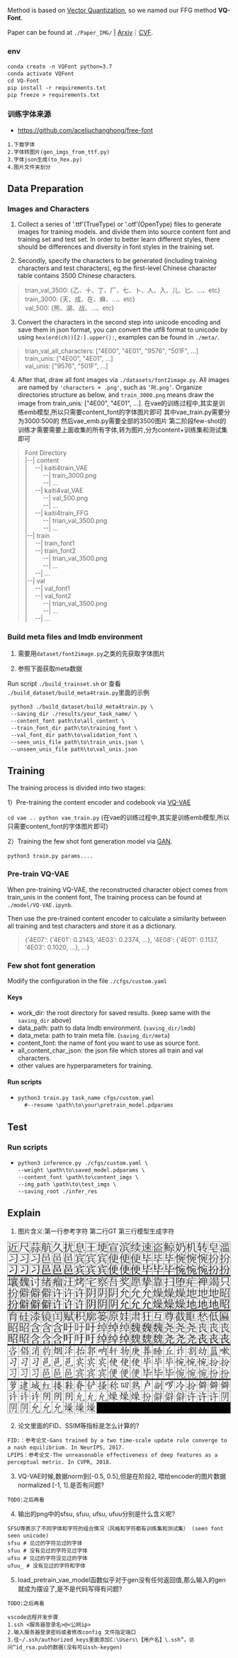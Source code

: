 Method is based on [Vector Quantization](https://arxiv.org/abs/1711.00937), so we named our FFG method **VQ-Font**.

Paper can be found
at ```./Paper_IMG/``` | [Arxiv](https://arxiv.org/abs/2309.00827)｜[CVF](https://openaccess.thecvf.com/content/ICCV2023/papers/Pan_Few_Shot_Font_Generation_Via_Transferring_Similarity_Guided_Global_Style_ICCV_2023_paper.pdf).

### env

```shell
conda create -n VQFont python=3.7
conda activate VQFont
cd VQ-Font
pip install -r requirements.txt
pip freeze > requirements.txt
```

### 训练字体来源

- https://github.com/aceliuchanghong/free-font

```shell
1.下载字体
2.字体转图片(gen_imgs_from_ttf.py)
3.字体json生成(to_hex.py)
4.图片文件夹划分
```

## Data Preparation

### Images and Characters

1) Collect a series of '.ttf'(TrueType) or '.otf'(OpenType) files to generate images for training models. and divide
   them into source content font and training set and test set. In order to better learn different styles, there should
   be differences and diversity in font styles in the training set.

2) Secondly, specify the characters to be generated (including training characters and test characters), eg the
   first-level Chinese character table contains 3500 Chinese characters.

> trian_val_3500: {乙、十、丁、厂、七、卜、人、入、儿、匕、...、etc}  
> train_3000: {天、成、在、麻、...、etc}  
> val_500: {熊、湖、战、...、etc}

3) Convert the characters in the second step into unicode encoding and save them in json format, you can convert the
   utf8 format to unicode by using ```hex(ord(ch))[2:].upper():```, examples can be found in ```./meta/```.

> trian_val_all_characters: ["4E00", "4E01", "9576", "501F", ...]  
> train_unis: ["4E00", "4E01", ...]  
> val_unis: ["9576", "501F", ...]

4) After that, draw all font images via ```./datasets/font2image.py```. All images are named
   by ```'characters + .png'```, such as ```‘阿.png’```.
   Organize directories structure as below, and ```train_3000.png``` means draw the image from
   train_unis: ["4E00", "4E01", ...].
   在vae的训练过程中,其实是训练emb模型,所以只需要content_font的字体图片即可
   其中vae_train.py需要分为3000:500的
   然后vae_emb.py需要全部的3500图片
   第二阶段few-shot的训练才需要需要上面收集的所有字体,转为图片,分为content+训练集和测试集即可

> Font Directory  
> |--| content  
> |&#8195; --| kaiti4train_VAE  
> |&#8195; &#8195; --| train_3000.png  
> |&#8195; &#8195; --| ...  
> |&#8195; --| kaiti4val_VAE  
> |&#8195; &#8195; --| val_500.png  
> |&#8195; &#8195; --| ...  
> |&#8195; --| kaiti4train_FFG  
> |&#8195; &#8195; --| trian_val_3500.png  
> |&#8195; &#8195; --| ...  
> |--| train  
> |&#8195; --| train_font1  
> |&#8195; --| train_font2  
> |&#8195; &#8195; --| trian_val_3500.png   
> |&#8195; &#8195; --| ...  
> |&#8195; --| ...  
> |--| val  
> |&#8195; --| val_font1  
> |&#8195; --| val_font2  
> |&#8195; &#8195; --| trian_val_3500.png    
> |&#8195; &#8195; --| ...  
> |&#8195; --| ...

### Build meta files and lmdb environment

1. 需要用`dataset/font2image.py`之类的先获取字体图片

2. 参照下面获取meta数据

Run script ```./build_trainset.sh``` or 查看 `./build_dataset/build_meta4train.py`里面的示例

 ```
  python3 ./build_dataset/build_meta4train.py \
  --saving_dir ./results/your_task_name/ \
  --content_font path\to\all_content \
  --train_font_dir path\to\training_font \
  --val_font_dir path\to\validation_font \
  --seen_unis_file path\to\train_unis.json \
  --unseen_unis_file path\to\val_unis.json 
  ```

## Training

The training process is divided into two stages:

1）Pre-training the content encoder and codebook
via [VQ-VAE](https://arxiv.org/abs/1711.00937)

`cd vae .. python vae_train.py` (在vae的训练过程中,其实是训练emb模型,所以只需要content_font的字体图片即可)

2）Training the few shot font generation model
via [GAN](https://dl.acm.org/doi/abs/10.1145/3422622).

`python3 train.py params....`

### Pre-train VQ-VAE

When pre-training VQ-VAE, the reconstructed character object comes from train_unis in the content font, The training
process can be found at ```./model/VQ-VAE.ipynb```.

Then use the pre-trained content encoder to calculate a similarity between all training and test characters and store it
as a dictionary.
> {'4E07': {'4E01': 0.2143, '4E03': 0.2374, ...}, '4E08': {'4E01': 0.1137, '4E03': 0.1020, ...}, ...}

### Few shot font generation

Modify the configuration in the file ```./cfgs/custom.yaml```

#### Keys

* work_dir: the root directory for saved results. (keep same with the `saving_dir` above)
* data_path: path to data lmdb environment. (`saving_dir/lmdb`)
* data_meta: path to train meta file. (`saving_dir/meta`)
* content_font: the name of font you want to use as source font.
* all_content_char_json: the json file which stores all train and val characters.
* other values are hyperparameters for training.

#### Run scripts

* ```
  python3 train.py task_name cfgs/custom.yaml
    #--resume \path\to\your\pretrain_model.pdparams
  ```

## Test

### Run scripts

* ```
  python3 inference.py ./cfgs/custom.yaml \
  --weight \path\to\saved_model.pdparams \
  --content_font \path\to\content_imgs \
  --img_path \path\to\test_imgs \
  --saving_root ./infer_res
  ```

## Explain

1. 图片含义:第一行参考字符 第二行GT 第三行模型生成字符

![0022000-comparable_ufuu_.png](z_using_files/training_log_pics/0022000-comparable_ufuu_.png)

2. 论文里面的FID、SSIM等指标是怎么计算的?

```
FID:：参考论文-Gans trained by a two time-scale update rule converge to a nash equilibrium. In NeurIPS, 2017.
LPIPS：参考论文-The unreasonable effectiveness of deep features as a perceptual metric. In CVPR, 2018.
```

3. VQ-VAE时候,数据norm到[-0.5, 0.5],但是在阶段2, 喂给encoder的图片数据normalized [-1, 1].是否有问题?

```text
TODO:之后再看
```

4. 输出的png中的sfsu, sfuu, ufsu, ufuu分别是什么含义呢?

```text
SFSU等表示了不同字体和字符的组合情况（风格和字符都有训练集和测试集） (seen font seen unicode)
sfsu # 见过的字符见过的字体
sfuu # 没有见过的字符见过字体
ufsu # 见过的字符没见过的字体
ufuu_ # 没有见过的字符和字体
```

5. load_pretrain_vae_model函数似乎对于gen没有任何返回值,那么输入的gen就成为摆设了,是不是代码写得有问题?

```text
TODO:之后再看
```

```
vscode远程开发步骤
1.ssh <服务器登录名>@<公网ip>
2.输入服务器登录密码或者修改config 文件指定端口
3.往~/.ssh/authorized_keys里面添加C:\Users\【用户名】\.ssh”，访问“id_rsa.pub的数据(没有可以ssh-keygen)
```
